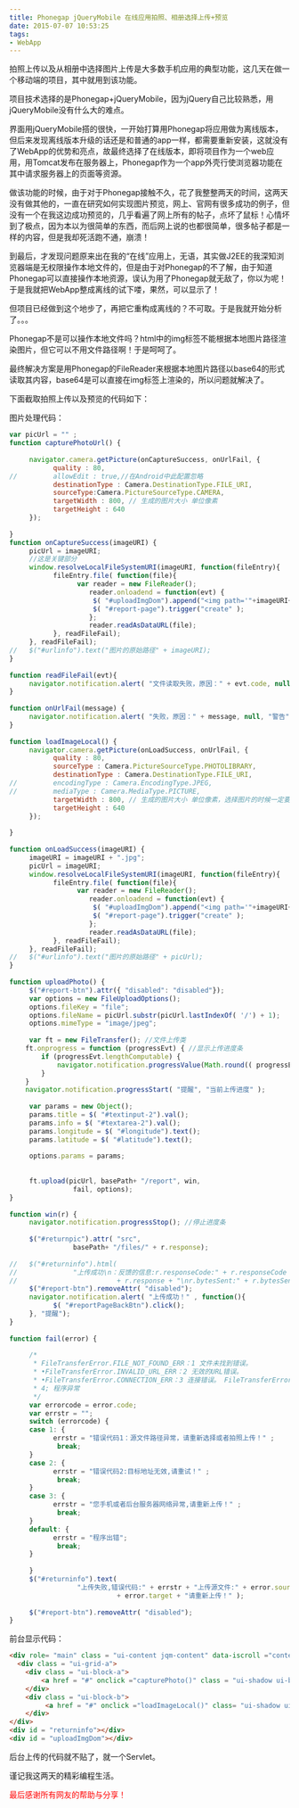 ```yaml
---
title: Phonegap jQueryMobile 在线应用拍照、相册选择上传+预览
date: 2015-07-07 10:53:25
tags:
- WebApp
---
```

拍照上传以及从相册中选择图片上传是大多数手机应用的典型功能，这几天在做一个移动端的项目，其中就用到该功能。
  
  项目技术选择的是Phonegap+jQueryMobile，因为jQuery自己比较熟悉，用jQueryMobile没有什么大的难点。
  
  界面用jQueryMobile搭的很快，一开始打算用Phonegap将应用做为离线版本，但后来发现离线版本升级的话还是和普通的app一样，都需要重新安装，这就没有了WebApp的优势和亮点，故最终选择了在线版本，即将项目作为一个web应用，用Tomcat发布在服务器上，Phonegap作为一个app外壳行使浏览器功能在其中请求服务器上的页面等资源。
  
  做该功能的时候，由于对于Phonegap接触不久，花了我整整两天的时间，这两天没有做其他的，一直在研究如何实现图片预览，网上、官网有很多成功的例子，但没有一个在我这边成功预览的，几乎看遍了网上所有的帖子，点坏了鼠标！心情坏到了极点，因为本以为很简单的东西，而后网上说的也都很简单，很多帖子都是一样的内容，但是我却死活跑不通，崩溃！
  
  到最后，才发现问题原来出在我的“在线”应用上，无语，其实做J2EE的我深知浏览器端是无权限操作本地文件的，但是由于对Phonegap的不了解，由于知道Phonegap可以直接操作本地资源，误认为用了Phonegap就无敌了，你以为呢！于是我就把WebApp整成离线的试下喽，果然，可以显示了！
  
  但项目已经做到这个地步了，再把它重构成离线的？不可取。于是我就开始分析了。。。
  
  Phonegap不是可以操作本地文件吗？html中的img标签不能根据本地图片路径渲染图片，但它可以不用文件路径啊！于是呵呵了。
  
  最终解决方案是用Phonegap的FileReader来根据本地图片路径以base64的形式读取其内容，base64是可以直接在img标签上渲染的，所以问题就解决了。
  
  下面截取拍照上传以及预览的代码如下：
  
  图片处理代码：
```javascript
var picUrl = "" ;
function capturePhotoUrl() {
 
     navigator.camera.getPicture(onCaptureSuccess, onUrlFail, {
           quality : 80,
//         allowEdit : true,//在Android中此配置忽略
           destinationType : Camera.DestinationType.FILE_URI,
           sourceType:Camera.PictureSourceType.CAMERA,
           targetWidth : 800, // 生成的图片大小 单位像素
           targetHeight : 640
     });
 
}
function onCaptureSuccess(imageURI) {
     picUrl = imageURI;
     //这是关键部分
     window.resolveLocalFileSystemURI(imageURI, function(fileEntry){
           fileEntry.file( function(file){
                 var reader = new FileReader();
                    reader.onloadend = function(evt) {
                     $( "#uploadImgDom").append("<img path='"+imageURI+"' class='uploadImg' src='"+evt.target.result+"' />");
                     $( "#report-page").trigger("create" );
                    };
                    reader.readAsDataURL(file);
           }, readFileFail);
     }, readFileFail);
//   $("#urlinfo").text("图片的原始路径" + imageURI);
}
 
function readFileFail(evt){
     navigator.notification.alert( "文件读取失败，原因：" + evt.code, null, "警告" );
}
 
function onUrlFail(message) {
     navigator.notification.alert( "失败，原因：" + message, null, "警告" );
}
 
function loadImageLocal() {
     navigator.camera.getPicture(onLoadSuccess, onUrlFail, {
           quality : 80,
           sourceType : Camera.PictureSourceType.PHOTOLIBRARY,
           destinationType : Camera.DestinationType.FILE_URI,
//         encodingType : Camera.EncodingType.JPEG,
//         mediaType : Camera.MediaType.PICTURE,
           targetWidth : 800, // 生成的图片大小 单位像素，选择图片的时候一定要制定这个值，否则
           targetHeight : 640
     });
 
}
 
function onLoadSuccess(imageURI) {
     imageURI = imageURI + ".jpg";
     picUrl = imageURI;
     window.resolveLocalFileSystemURI(imageURI, function(fileEntry){
           fileEntry.file( function(file){
                 var reader = new FileReader();
                    reader.onloadend = function(evt) {
                     $( "#uploadImgDom").append("<img path='"+imageURI+"' class='uploadImg' src='"+evt.target.result+"' />");
                     $( "#report-page").trigger("create" );
                    };
                    reader.readAsDataURL(file);
           }, readFileFail);
     }, readFileFail);
//   $("#urlinfo").text("图片的原始路径" + picUrl);
}
 
function uploadPhoto() {
     $("#report-btn").attr({ "disabled": "disabled"});
     var options = new FileUploadOptions();
     options.fileKey = "file";
     options.fileName = picUrl.substr(picUrl.lastIndexOf( '/') + 1);
     options.mimeType = "image/jpeg";
     
     var ft = new FileTransfer(); //文件上传类
    ft.onprogress = function (progressEvt) { //显示上传进度条
        if (progressEvt.lengthComputable) {
            navigator.notification.progressValue(Math.round(( progressEvt.loaded / progressEvt.total ) * 100));
        }
    }
    navigator.notification.progressStart( "提醒", "当前上传进度" );
     
     var params = new Object();
     params.title = $( "#textinput-2").val();
     params.info = $( "#textarea-2").val();
     params.longitude = $( "#longitude").text();
     params.latitude = $( "#latitude").text();
     
     options.params = params;
     
     
     ft.upload(picUrl, basePath+ "/report", win,
                fail, options);
}
 
function win(r) {
     navigator.notification.progressStop(); //停止进度条
     
     $("#returnpic").attr( "src",
                basePath+ "/files/" + r.response);
 
//   $("#returninfo").html(
//              "上传成功\n：反馈的信息:r.responseCode:" + r.responseCode + "\nr.response:"
//                         + r.response + "\nr.bytesSent:" + r.bytesSent);
     $("#report-btn").removeAttr( "disabled");
     navigator.notification.alert( "上传成功！" , function(){
           $( "#reportPageBackBtn").click();
     }, "提醒");
}
 
function fail(error) {
 
     /*
      * FileTransferError.FILE_NOT_FOUND_ERR：1 文件未找到错误。
      * •FileTransferError.INVALID_URL_ERR：2 无效的URL错误。
      * •FileTransferError.CONNECTION_ERR：3 连接错误。 FileTransferError.ABORT_ERR =
      * 4; 程序异常
      */
     var errorcode = error.code;
     var errstr = "";
     switch (errorcode) {
     case 1: {
           errstr = "错误代码1：源文件路径异常，请重新选择或者拍照上传！" ;
            break;
     }
     case 2: {
           errstr = "错误代码2:目标地址无效,请重试！" ;
            break;
     }
     case 3: {
           errstr = "您手机或者后台服务器网络异常,请重新上传！" ;
            break;
     }
     default: {
           errstr = "程序出错";
            break;
     }
 
     }
     $("#returninfo").text(
                 "上传失败,错误代码:" + errstr + "上传源文件:" + error.source + "目标地址:"
                           + error.target + "请重新上传！" );
    
     $("#report-btn").removeAttr( "disabled");
}
```
前台显示代码：
```html
<div role= "main" class = "ui-content jqm-content" data-iscroll ="content" >
  <div class = "ui-grid-a">
    <div class = "ui-block-a">
        <a href = "#" onclick ="capturePhoto()" class = "ui-shadow ui-btn ui-btn-b ui-corner-all ui-btn-icon-left ui-icon-camera"> 拍照</ a>
    </div>
    <div class = "ui-block-b">
         <a href = "#" onclick ="loadImageLocal()" class= "ui-shadow ui-btn ui-btn-b ui-corner-all ui-btn-icon-left ui-icon-heart"> 相册</a>
    </div>
</div>
<div id = "returninfo"></div>
<div id = "uploadImgDom"></div>
```
  后台上传的代码就不贴了，就一个Servlet。
  
  谨记我这两天的精彩编程生活。
  
  <font color=red>最后感谢所有网友的帮助与分享！</font>